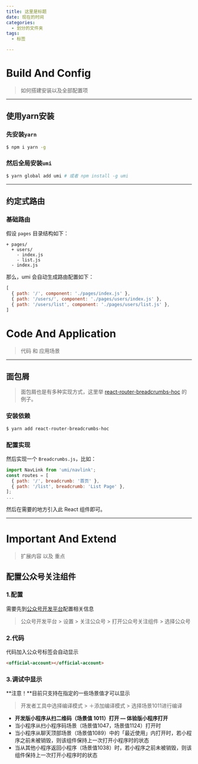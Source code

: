 ```yaml
---
title: 这里是标题
date: 现在的时间
categories:
  - 划分的文件夹
tags: 
  - 标签

---
```


# Build And Config

> 如何搭建安装以及全部配置项

---

## 使用yarn安装

### 先安装``yarn``

```bash
$ npm i yarn -g
```

### 然后全局安装`umi`

```bash
$ yarn global add umi # 或者 npm install -g umi
```

---

## 约定式路由

### 基础路由

假设 `pages` 目录结构如下：

```text
+ pages/
  + users/
    - index.js
    - list.js
  - index.js
```

那么，umi 会自动生成路由配置如下：

```js
[
  { path: '/', component: './pages/index.js' },
  { path: '/users/', component: './pages/users/index.js' },
  { path: '/users/list', component: './pages/users/list.js' },
]
```

# Code And Application

> 代码 和 应用场景

---

## 面包屑

>  面包屑也是有多种实现方式，这里举 [react-router-breadcrumbs-hoc](https://github.com/icd2k3/react-router-breadcrumbs-hoc) 的例子。

### 安装依赖

```bash
$ yarn add react-router-breadcrumbs-hoc
```

### 配置实现

然后实现一个 `Breadcrumbs.js`，比如：

```js
import NavLink from 'umi/navlink';
const routes = [
  { path: '/', breadcrumb: '首页' },
  { path: '/list', breadcrumb: 'List Page' },
];
...
```

然后在需要的地方引入此 React 组件即可。

---

# Important And Extend

> 扩展内容 以及 重点

## 配置公众号关注组件

### 1.配置

需要先到[公众号开发平台](https://mp.weixin.qq.com/)配置相关信息

> 公众号开发平台 > 设置 > 关注公众号 > 打开公众号关注组件 > 选择公众号

### 2.代码

代码加入公众号标签会自动显示

```html
<official-account></official-account>
```

### 3.调试中显示

**注意！**目前只支持在指定的一些场景值才可以显示

> 开发者工具中选择编译模式 > ＋添加编译模式 > 选择场景1011进行编译

- **开发版小程序从扫二维码（场景值 1011）打开 — 体验版小程序打开**
- 当小程序从扫小程序码场景（场景值1047，场景值1124）打开时
- 当小程序从聊天顶部场景（场景值1089）中的「最近使用」内打开时，若小程序之前未被销毁，则该组件保持上一次打开小程序时的状态
- 当从其他小程序返回小程序（场景值1038）时，若小程序之前未被销毁，则该组件保持上一次打开小程序时的状态

